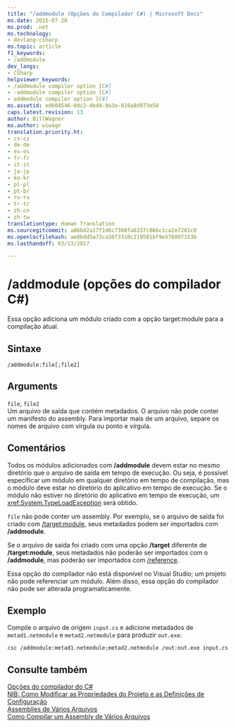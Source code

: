 ```yaml
---
title: "/addmodule (Opções do Compilador C#) | Microsoft Docs"
ms.date: 2015-07-20
ms.prod: .net
ms.technology:
- devlang-csharp
ms.topic: article
f1_keywords:
- /addmodule
dev_langs:
- CSharp
helpviewer_keywords:
- /addmodule compiler option [C#]
- -addmodule compiler option [C#]
- addmodule compiler option [C#]
ms.assetid: ed604546-0dc2-4bd4-9a3e-610a8d973e58
caps.latest.revision: 13
author: BillWagner
ms.author: wiwagn
translation.priority.ht:
- cs-cz
- de-de
- es-es
- fr-fr
- it-it
- ja-jp
- ko-kr
- pl-pl
- pt-br
- ru-ru
- tr-tr
- zh-cn
- zh-tw
translationtype: Human Translation
ms.sourcegitcommit: a06bd2a17f1d6c7308fa6337c866c1ca2e7281c0
ms.openlocfilehash: ae0bdd5a73ca30f3310c219581bf9e576897153b
ms.lasthandoff: 03/13/2017

---
```

# <a name="addmodule-c-compiler-options"></a>/addmodule (opções do compilador C#)
Essa opção adiciona um módulo criado com a opção target:module para a compilação atual.  
  
## <a name="syntax"></a>Sintaxe  
  
```  
/addmodule:file[;file2]  
```  
  
## <a name="arguments"></a>Arguments  
 `file`, `file2`  
 Um arquivo de saída que contém metadados. O arquivo não pode conter um manifesto do assembly. Para importar mais de um arquivo, separe os nomes de arquivo com vírgula ou ponto e vírgula.  
  
## <a name="remarks"></a>Comentários  
 Todos os módulos adicionados com **/addmodule** devem estar no mesmo diretório que o arquivo de saída em tempo de execução. Ou seja, é possível especificar um módulo em qualquer diretório em tempo de compilação, mas o módulo deve estar no diretório do aplicativo em tempo de execução. Se o módulo não estiver no diretório do aplicativo em tempo de execução, um <xref:System.TypeLoadException> será obtido.  
  
 `file` não pode conter um assembly. Por exemplo, se o arquivo de saída foi criado com [/target:module](../../../csharp/language-reference/compiler-options/target-module-compiler-option.md), seus metadados podem ser importados com **/addmodule**.  
  
 Se o arquivo de saída foi criado com uma opção **/target** diferente de **/target:module**, seus metadados não poderão ser importados com o **/addmodule**, mas poderão ser importados com [/reference](../../../csharp/language-reference/compiler-options/reference-compiler-option.md).  
  
 Essa opção do compilador não está disponível no Visual Studio; um projeto não pode referenciar um módulo. Além disso, essa opção do compilador não pode ser alterada programaticamente.  
  
## <a name="example"></a>Exemplo  
 Compile o arquivo de origem `input.cs` e adicione metadados de `metad1.netmodule` e `metad2.netmodule` para produzir `out.exe`:  
  
```  
csc /addmodule:metad1.netmodule;metad2.netmodule /out:out.exe input.cs  
```  
  
## <a name="see-also"></a>Consulte também  
 [Opções do compilador do C#](../../../csharp/language-reference/compiler-options/index.md)   
 [NIB: Como Modificar as Propriedades do Projeto e as Definições de Configuração](http://msdn.microsoft.com/en-us/e7184bc5-2f2b-4b4f-aa9a-3ecfcbc48b67)   
 [Assemblies de Vários Arquivos](http://msdn.microsoft.com/library/13509e73-db77-4645-8165-aad8dfaedff6)   
 [Como Compilar um Assembly de Vários Arquivos](http://msdn.microsoft.com/library/261c5583-8a76-412d-bda7-9b8ee3b131e5)
